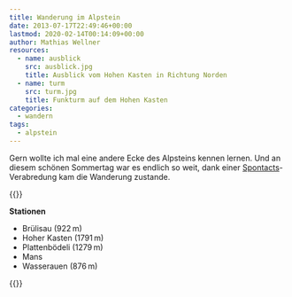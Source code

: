 ```yaml
---
title: Wanderung im Alpstein
date: 2013-07-17T22:49:46+00:00
lastmod: 2020-02-14T00:14:09+00:00
author: Mathias Wellner
resources:
  - name: ausblick
    src: ausblick.jpg
    title: Ausblick vom Hohen Kasten in Richtung Norden
  - name: turm
    src: turm.jpg
    title: Funkturm auf dem Hohen Kasten
categories:
  - wandern
tags:
  - alpstein
---
```

Gern wollte ich mal eine andere Ecke des Alpsteins kennen lernen. Und an diesem schönen Sommertag war es endlich so weit, dank einer [Spontacts](http://www.spontacts.com)-Verabredung kam die Wanderung zustande. 
<!--more-->

{{<responsive-image name="ausblick">}}

**Stationen**

  * Brülisau (922&thinsp;m)
  * Hoher Kasten (1791&thinsp;m)
  * Plattenbödeli (1279&thinsp;m)
  * Mans
  * Wasserauen (876&thinsp;m)

{{<responsive-image name="turm">}}